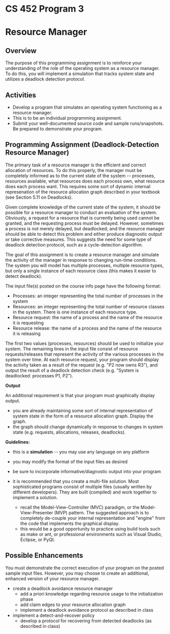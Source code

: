 # CS 452 Program 3
# Resource Manager

## Overview
The purpose of this programming assignment is to reinforce your understanding of the role of the operating system as a resource manager.  To do this, you will implement a simulation that tracks system state and utilizes a deadlock detection protocol.

## Activities
- Develop a program that simulates an operating system functioning as a resource manager.
- This is to be an individual programming assignment.
- Submit your well-documented source code and sample runs/snapshots.  Be prepared to demonstrate your program.

## Programming Assignment (Deadlock-Detection Resource Manager)
The primary task of a resource manager is the efficient and correct allocation of resources.  To do this properly, the manager must be completely informed as to the current state of the system -- processes, resources available, what resources does each process own, what resource does each process want.  This requires some sort of dynamic internal represenation of the resource allocation graph described in your textbook (see Section 5.11 on Deadlocks).

Given complete knowledge of the current state of the system, it should be possible for a resource manager to conduct an evaluation of the system.  Obviously, a request for a resource that is currently being used cannot be granted, and the requesting process must be delayed.  However, sometimes a process is not merely delayed, but deadlocked; and the resource manager should be able to detect this problem and either produce diagnostic output or take corrective measures.  This suggests the need for some type of deadlock detection protocol, such as a cycle-detection algorithm.

The goal of this assignment is to create a resource manager and simulate the activity of the manager in response to changing run-time conditions.  The system you will model has multiple processes, multiple resource types, but only a single instance of each resource class (this makes it easier to detect deadlock).

The input file(s) posted on the course info page have the following format:
- Processes:  an integer representing the total number of processes in the system
- Resources:  an integer representing the total number of resource classes in the system.  There is one instance of each resource type.
- Resource request: the name of a process and the name of the resource it is requesting
- Resource release: the name of a process and the name of the resource it is releasing

The first two values (processes, resources) should be used to initialize your system.  The remaining lines in the input file consist of resource requests/releases that represent the activity of the various processes in the system over time.  At each resource request, your program should display the activity taken as a result of the request (e.g. "P2 now owns R3"), and output the result of a deadlock detection check (e.g. "System is deadlocked: processes P1, P2").

__Output__

An additional requirement is that your program must graphically display output.
- you are already maintaining some sort of internal representation of system state in the form of a resource allocation graph.  Display the graph.
- the graph should change dynamically in response to changes in system state (e.g. requests, allocations, releases, deadlocks).

**Guidelines:**
- this is a **simulation** -- you may use any language on any platform
- you may modify the format of the input files as desired
- be sure to incorporate informative/diagnostic output into your program
- it is recommended that you create a multi-file solution.  Most sophisticated programs consist of multiple files (usually written by different developers).  They are built (compiled) and work together to implement a solution.

  + recall the Model-View-Controller (MVC) paradigm, or the Model-View-Presenter (MVP) pattern.  The suggested approach is to completely de-couple your internal representation and "engine" from the code that implements the graphical display.
  + this would be a good opportunity to practice using build tools such as make or ant, or professional environments such as Visual Studio, Eclipse, or PyQt.

## Possible Enhancements

You must demonstrate the correct execution of your program on the posted sample input files.  However, you may choose to create an additional, enhanced version of your resource manager.
- create a deadlock avoidance resource manager
  + add a priori knowledge regarding resource usage to the initialization phase
  + add claim edges to your resource allocation graph
  + implement a deadlock avoidance protocol as described in class
- implement  a detect-and-recover policy
  + develop a protocol for recovering from detected deadlocks (as described in class)